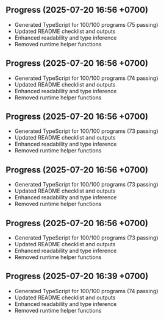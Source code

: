 ## Progress (2025-07-20 16:56 +0700)
- Generated TypeScript for 100/100 programs (75 passing)
- Updated README checklist and outputs
- Enhanced readability and type inference
- Removed runtime helper functions

## Progress (2025-07-20 16:56 +0700)
- Generated TypeScript for 100/100 programs (74 passing)
- Updated README checklist and outputs
- Enhanced readability and type inference
- Removed runtime helper functions
## Progress (2025-07-20 16:56 +0700)
- Generated TypeScript for 100/100 programs (73 passing)
- Updated README checklist and outputs
- Enhanced readability and type inference
- Removed runtime helper functions
## Progress (2025-07-20 16:56 +0700)
- Generated TypeScript for 100/100 programs (73 passing)
- Updated README checklist and outputs
- Enhanced readability and type inference
- Removed runtime helper functions
## Progress (2025-07-20 16:56 +0700)
- Generated TypeScript for 100/100 programs (73 passing)
- Updated README checklist and outputs
- Enhanced readability and type inference
- Removed runtime helper functions
## Progress (2025-07-20 16:39 +0700)
- Generated TypeScript for 100/100 programs (74 passing)
- Updated README checklist and outputs
- Enhanced readability and type inference
- Removed runtime helper functions
